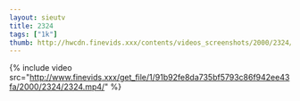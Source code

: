 ```yaml
--- 
layout: sieutv
title: 2324
tags: ["1k"]
thumb: http://hwcdn.finevids.xxx/contents/videos_screenshots/2000/2324/preview.mp4.jpg
---
```

{% include video src="http://www.finevids.xxx/get_file/1/91b92fe8da735bf5793c86f942ee43fa/2000/2324/2324.mp4/" %} 
